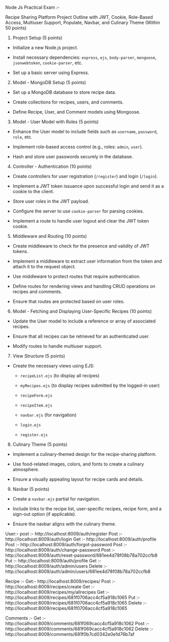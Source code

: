 Node Js Practical Exam :- 

Recipe Sharing Platform Project Outline with JWT, Cookie, Role-Based Access, Multiuser Support, Populate, Navbar, and Culinary Theme (Within 50 points)



1.  Project Setup (5 points) 

   - Initialize a new Node.js project.

   - Install necessary dependencies: `express`, `ejs`, `body-parser`, `mongoose`, `jsonwebtoken`, `cookie-parser`, etc.

   - Set up a basic server using Express.



2.  Model - MongoDB Setup (5 points) 

   - Set up a MongoDB database to store recipe data.

   - Create collections for recipes, users, and comments.

   - Define Recipe, User, and Comment models using Mongoose.



3.  Model - User Model with Roles (5 points) 

   - Enhance the User model to include fields such as `username`, `password`, `role`, etc.

   - Implement role-based access control (e.g., roles: `admin`, `user`).

   - Hash and store user passwords securely in the database.



4.  Controller - Authentication (10 points) 

   - Create controllers for user registration (`/register`) and login (`/login`).

   - Implement a JWT token issuance upon successful login and send it as a cookie to the client.

   - Store user roles in the JWT payload.

   - Configure the server to use `cookie-parser` for parsing cookies.

   - Implement a route to handle user logout and clear the JWT token cookie.



5.  Middleware and Routing (10 points) 

   - Create middleware to check for the presence and validity of JWT tokens.

   - Implement a middleware to extract user information from the token and attach it to the request object.

   - Use middleware to protect routes that require authentication.

   - Define routes for rendering views and handling CRUD operations on recipes and comments.

   - Ensure that routes are protected based on user roles.



6.  Model - Fetching and Displaying User-Specific Recipes (10 points) 

   - Update the User model to include a reference or array of associated recipes.

   - Ensure that all recipes can be retrieved for an authenticated user.

   - Modify routes to handle multiuser support.


7.  View Structure (5 points) 

   - Create the necessary views using EJS:

     - `recipeList.ejs` (to display all recipes)

     - `myRecipes.ejs` (to display recipes submitted by the logged-in user)

     - `recipeForm.ejs`

     - `recipeItem.ejs`

     - `navbar.ejs` (for navigation)

     - `login.ejs`

     - `register.ejs`



8.  Culinary Theme (5 points) 

   - Implement a culinary-themed design for the recipe-sharing platform.

   - Use food-related images, colors, and fonts to create a culinary atmosphere.

   - Ensure a visually appealing layout for recipe cards and details.



9.  Navbar (5 points) 

   - Create a `navbar.ejs` partial for navigation.

   - Include links to the recipe list, user-specific recipes, recipe form, and a sign-out option (if applicable).

   - Ensure the navbar aligns with the culinary theme.



User:- 
   post :- http://localhost:8009/auth/register
   Post :- http://localhost:8009/auth/login
   Get :- http://localhost:8009/auth/profile
   Post :- http://localhost:8009/auth/forgot-password
   Post :- http://localhost:8009/auth/change-password
   Post :- http://localhost:8009/auth/reset-password/681ee4d78f08b78a702ccfb8
   Put :- http://localhost:8009/auth/profile
   Get :- http://localhost:8009/auth/admin/users
   Delete :- http://localhost:8009/auth/admin/users/681ee4d78f08b78a702ccfb8

Recipe :-
   Get:- http://localhost:8009/recipes/
   Post :- http://localhost:8009/recipes/create
   Get :- http://localhost:8009/recipes/my/allrecipes
   Get :- http://localhost:8009/recipes/681f0706acc4cf5a918c1065
   Put :- http://localhost:8009/recipes/681f0706acc4cf5a918c1065
   Delete :- http://localhost:8009/recipes/681f0706acc4cf5a918c1065

Comments :-
   Get :- http://localhost:8009/comments/681f069cacc4cf5a918c1062
   Post :- http://localhost:8009/comments/681f069cacc4cf5a918c1062
   Delete :- http://localhost:8009/comments/681f0b7cd0342e0e1d76b7af
